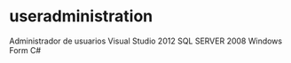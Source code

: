 useradministration
==================

Administrador de usuarios
Visual Studio 2012
SQL SERVER 2008
Windows Form C#


